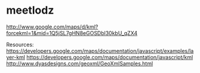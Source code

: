 # meetlodz

http://www.google.com/maps/d/kml?forcekml=1&mid=1Q5jSL7gHN8eGOSDbl30kbU_qZX4

Resources:
https://developers.google.com/maps/documentation/javascript/examples/layer-kml
https://developers.google.com/maps/documentation/javascript/kml
http://www.dyasdesigns.com/geoxml/GeoXmlSamples.html

